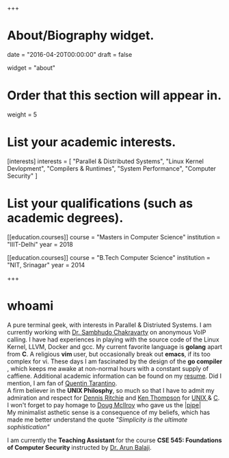 +++
# About/Biography widget.

date = "2016-04-20T00:00:00"
draft = false

widget = "about"

# Order that this section will appear in.
weight = 5

# List your academic interests.
[interests]
  interests = [
    "Parallel & Distributed Systems",
    "Linux Kernel Devlopment",
    "Compilers & Runtimes",
    "System Performance",
    "Computer Security"
  ]

# List your qualifications (such as academic degrees).
[[education.courses]]
  course = "Masters in Computer Science"
  institution = "IIIT-Delhi"
  year = 2018

[[education.courses]]
  course = "B.Tech Computer Science"
  institution = "NIT, Srinagar"
  year = 2014
 
+++

# whoami
A pure terminal geek, with interests in Parallel & Distriuted Systems.
I am currently working with <a href="http://sites.google.com/site/sambuddhochakravarty/">Dr. Sambhudo Chakravarty</a> on anonymous VoIP calling.
I have had experiences in playing with the source code of the Linux Kernel, LLVM, Docker and gcc. My current favorite language is <b> golang</b>
apart from <b>C</b>. A religious <b> vim </b> user, but occasionally break out <b>emacs</b>, if its too complex for vi.
These days I am fascinated by the design of the <b> go compiler </b>, which keeps me awake at non-normal hours with a constant supply
of caffiene. Additional academic information can be found on my <a href="resume.pdf">resume</a>.
Did I mention, I am fan of <a href="https://en.wikipedia.org/wiki/Quentin_Tarantino">Quentin Tarantino</a>.<br>
A firm believer in the <b> UNIX Philosphy</b>, so much so that I have to admit my admiration and respect
for <a href="https://en.wikipedia.org/wiki/Dennis_Ritchie">Dennis Ritchie</a> and
<a href="https://en.wikipedia.org/wiki/Ken_Thompson">Ken Thompson</a> for
<a href=" https://en.wikipedia.org/wiki/Unix"> UNIX </a> & <a href="https://en.wikipedia.org/wiki/C_(programming_language) ">C</a>.
I won't forget to pay homage to <a href="https://en.wikipedia.org/wiki/Douglas_McIlroy">Doug McIlroy</a> who gave us the |<a href="pipe.pdf">pipe</a>|<br>
My minimalist asthetic sense is a consequence of my beliefs, which has made me better understand the quote <i>"Simplicity is the ultimate sophistication"</i> <p>

I am currently the <b> Teaching Assistant </b> for the course <b> CSE 545: Foundations of Computer Security </b> instructed by <a href="http://faculty.iiitd.ac.in/~arunb/">Dr. Arun Balaji</a>.
